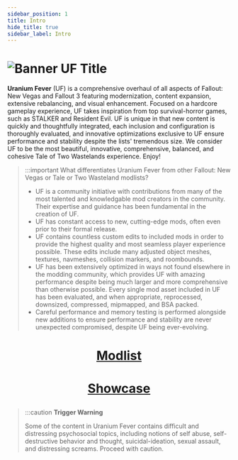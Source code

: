 ```yaml
---
sidebar_position: 1
title: Intro
hide_title: true
sidebar_label: Intro
---
```


# ![Banner UF Title](https://github.com/user-attachments/assets/0c750cbf-ca4f-4cb3-ae68-f4c8cc08931c)

**Uranium Fever** (UF) is a comprehensive overhaul of all aspects of Fallout: New Vegas and Fallout 3 featuring modernization, content expansion, extensive rebalancing, and visual enhancement. Focused on a hardcore gameplay experience, UF takes inspiration from top survival-horror games, such as STALKER and Resident Evil. UF is unique in that new content is quickly and thoughtfully integrated, each inclusion and configuration is thoroughly evaluated, and innovative optimizations exclusive to UF ensure performance and stability despite the lists' tremendous size. We consider UF to be the most beautiful, innovative, comprehensive, balanced, and cohesive Tale of Two Wastelands experience. Enjoy!

> :::important What differentiates Uranium Fever from other Fallout: New Vegas or Tale or Two Wasteland modlists?
>
> - UF is a community initiative with contributions from many of the most talented and knowledgable mod creators in the community. Their expertise and guidance has been fundamental in the creation of UF.
> - UF has constant access to new, cutting-edge mods, often even prior to their formal release.
> - UF contains countless custom edits to included mods in order to provide the highest quality and most seamless player experience possible. These edits include many adjusted object meshes, textures, navmeshes, collision markers, and roombounds.
> - UF has been extensively optimized in ways not found elsewhere in the modding community, which provides UF with amazing performance despite being much larger and more comprehensive than otherwise possible. Every single mod asset included in UF has been evaluated, and when appropriate, reprocessed, downsized, compressed, mipmapped, and BSA packed.
> - Careful performance and memory testing is performed alongside new additions to ensure performance and stability are never unexpected compromised, despite UF being ever-evolving.

# <p align="center"> [Modlist](https://loadorderlibrary.com/lists/uranium-fever) </p>
# <p align="center"> [Showcase](https://uraniumfever.net/docs/armors) </p>

>:::caution **Trigger Warning**
>
> Some of the content in Uranium Fever contains difficult and distressing psychosocial topics, including notions of self abuse, self-destructive behavior and thought, suicidal-ideation, sexual assault, and distressing screams. Proceed with caution.
